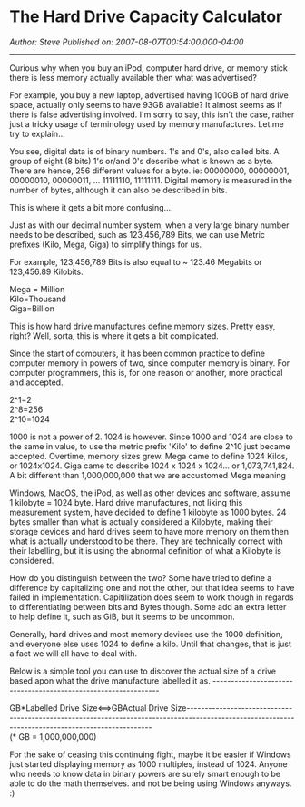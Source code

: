# The Hard Drive Capacity Calculator

*Author: Steve*
*Published on: 2007-08-07T00:54:00.000-04:00*

---

Curious why when you buy an iPod, computer hard drive, or memory stick there is less memory actually available then what was advertised?  
  
For example, you buy a new laptop, advertised having 100GB of hard drive space, actually only seems to have 93GB available? It almost seems as if there is false advertising involved. I'm sorry to say, this isn't the case, rather just a tricky usage of terminology used by memory manufactures. Let me try to explain...  
  
You see, digital data is of binary numbers. 1's and 0's, also called bits. A group of eight (8 bits) 1's or/and 0's describe what is known as a byte. There are hence, 256 different values for a byte. ie: 00000000, 00000001, 00000010, 00000011, ... 11111110, 11111111. Digital memory is measured in the number of bytes, although it can also be described in bits.  
  
This is where it gets a bit more confusing....  
  
Just as with our decimal number system, when a very large binary number needs to be described, such as 123,456,789 Bits, we can use Metric prefixes (Kilo, Mega, Giga) to simplify things for us.  
  
For example, 123,456,789 Bits is also equal to ~ 123.46 Megabits or 123,456.89 Kilobits.  
  
Mega = Million  
Kilo=Thousand  
Giga=Billion  
  
This is how hard drive manufactures define memory sizes. Pretty easy, right? Well, sorta, this is where it gets a bit complicated.  
  
Since the start of computers, it has been common practice to define computer memory in powers of two, since computer memory is binary. For computer programmers, this is, for one reason or another, more practical and accepted.  
  
2^1=2  
2^8=256  
2^10=1024  
  
1000 is not a power of 2. 1024 is however. Since 1000 and 1024 are close to the same in value, to use the metric prefix 'Kilo' to define 2^10 just became accepted. Overtime, memory sizes grew. Mega came to define 1024 Kilos, or 1024x1024. Giga came to describe 1024 x 1024 x 1024... or 1,073,741,824. A bit different than 1,000,000,000 that we are accustomed Mega meaning  
  
Windows, MacOS, the iPod, as well as other devices and software, assume 1 kilobyte = 1024 byte. Hard drive manufactures, not liking this measurement system, have decided to define 1 kilobyte as 1000 bytes. 24 bytes smaller than what is actually considered a Kilobyte, making their storage devices and hard drives seem to have more memory on them then what is actually understood to be there. They are technically correct with their labelling, but it is using the abnormal definition of what a Kilobyte is considered.  
  
How do you distinguish between the two? Some have tried to define a difference by capitalizing one and not the other, but that idea seems to have failed in implementation. Capitilization does seem to work though in regards to differentiating between bits and Bytes though. Some add an extra letter to help define it, such as GiB, but it seems to be uncommon.   
  
Generally, hard drives and most memory devices use the 1000 definition, and everyone else uses 1024 to define a kilo. Until that changes, that is just a fact we will all have to deal with.   
  
Below is a simple tool you can use to discover the actual size of a drive based apon what the drive manufacture labelled it as. ---------------------------------------------------------------  
  
GB\*Labelled Drive Size<==>GBActual Drive Size--------------------------------------------------------------------------------------------------------------------------------------------------  
(\* GB = 1,000,000,000)  
  
For the sake of ceasing this continuing fight, maybe it be easier if Windows just started displaying memory as 1000 multiples, instead of 1024. Anyone who needs to know data in binary powers are surely smart enough to be able to do the math themselves. and not be being using Windows anyways. :)